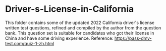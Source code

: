 # Driver-s-License-in-California
This folder contains some of the updated 2022 California driver's license written test questions, refined and compiled by the author from the question bank. This question set is suitable for candidates who got their license in China and have some driving experience.
Reference: https://pass-dmv-test.com/quiz-1-zh.html
